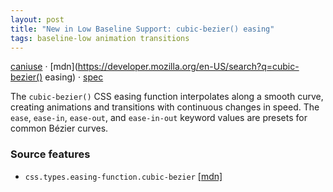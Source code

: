 ```yaml
---
layout: post
title: "New in Low Baseline Support: cubic-bezier() easing"
tags: baseline-low animation transitions
---
```


[caniuse](https://caniuse.com/?search=cubic-bezier-easing) · [mdn](https://developer.mozilla.org/en-US/search?q=cubic-bezier() easing) · [spec](https://drafts.csswg.org/css-easing-2/#cubic-bezier-easing-functions)

The `cubic-bezier()` CSS easing function interpolates along a smooth curve, creating animations and transitions with continuous changes in speed. The `ease`, `ease-in`, `ease-out`, and `ease-in-out` keyword values are presets for common Bézier curves.

### Source features

- ``css.types.easing-function.cubic-bezier`` [[mdn]](https://developer.mozilla.org/en-US/search?q=css.types.easing-function.cubic-bezier)
